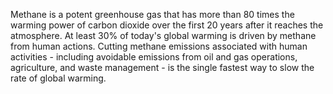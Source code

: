 

Methane is a potent greenhouse gas that has more than 80 times the warming power
of carbon dioxide over the first 20 years after it reaches the atmosphere. At
least 30% of today's global warming is driven by methane from human actions.
Cutting methane emissions associated with human activities - including avoidable
emissions from oil and gas operations, agriculture, and waste management - is
the single fastest way to slow the rate of global warming.